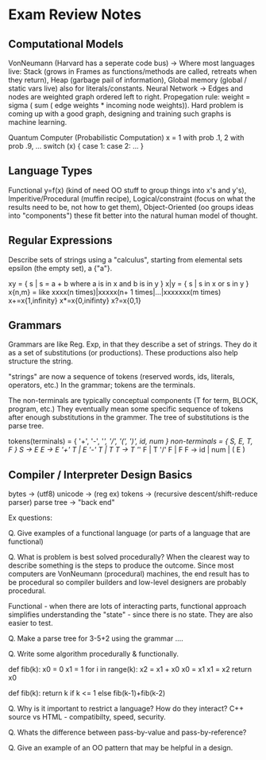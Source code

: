 # Exam Review Notes

## Computational Models

VonNeumann  (Harvard has a seperate code bus)
-> Where most languages live: Stack (grows in Frames as functions/methods are called, retreats when they return), Heap (garbage pail of information), Global memory (global / static vars live) also for literals/constants.
Neural Network
-> Edges and nodes are weighted graph ordered left to right.  Propegation rule: weight = sigma ( sum ( edge weights * incoming node weights)).   Hard problem is coming up with a good graph, designing and training such graphs is machine learning.

Quantum Computer (Probabilistic Computation)
x = 1 with prob .1, 2 with prob .9, ...
switch (x) {   case 1: case 2: ... }
## Language Types
Functional y=f(x)  (kind of need OO stuff to group things into x's and y's), Imperitive/Procedural (muffin recipe), Logical/constraint (focus on what the results need to be, not how to get them), Object-Oriented (oo groups ideas into "components") these fit better into the natural human model of thought.

## Regular Expressions
Describe sets of strings using a "calculus", starting from elemental sets epsilon (the empty set), a {"a"}.

xy = { s | s = a + b where a is in x and b is in y }
x|y = { s | s in x or s in y }
x{n,m} = like xxxx(n times)|xxxxx(n+ 1 times|...|xxxxxxx(m times)
x+=x{1,infinity}
x*=x{0,inifinty}
x?=x{0,1}

## Grammars

Grammars are like Reg. Exp, in that they describe a set of strings.  They do it as a set
of substitutions (or productions).  These productions also help structure the string.

"strings" are now a sequence of tokens (reserved words, ids, literals, operators, etc.)
In the grammar; tokens are the terminals. 

The non-terminals are typically conceptual components (T for term, BLOCK, program, etc.)  They eventually mean some specific sequence of tokens after enough substitutions in the
grammer.  The tree of substitutions is the parse tree.

tokens(terminals) = { '+', '-', '*', '/', '(', ')', id, num }
non-terminals = { S, E, T, F }
S -> E
E -> E '+' T | E '-' T | T
T -> T '*' F | T '/' F | F
F -> id | num | ( E )


## Compiler / Interpreter Design Basics

bytes -> (utf8) unicode -> (reg ex) tokens -> 
   (recursive descent/shift-reduce parser) parse tree -> "back end"

Ex questions:

Q. Give examples of a functional language (or parts of a language that are functional)

Q. What is problem is best solved procedurally?  When the clearest way to describe something is the steps to produce the outcome.  Since most computers are VonNeumann (procedural) machines, 
the end result has to be procedural so compiler builders and low-level designers are probably
procedural.

Functional - when there are lots of interacting parts, functional approach simplifies understanding
the "state" - since there is no state.  They are also easier to test.

Q. Make a parse tree for 3-5+2 using the grammar ....

Q. Write some algorithm procedurally & functionally.

def fib(k):
  x0 = 0
  x1 = 1
  for i in range(k):
    x2 = x1 + x0
    x0 = x1
    x1 = x2
  return x0

def fib(k):
   return k if k <= 1 else fib(k-1)+fib(k-2)

Q. Why is it important to restrict a language?  How do they interact?  C++ source vs HTML - compatibilty, speed, security.

Q. Whats the difference between pass-by-value and pass-by-reference?

Q. Give an example of an OO pattern that may be helpful in a design.

